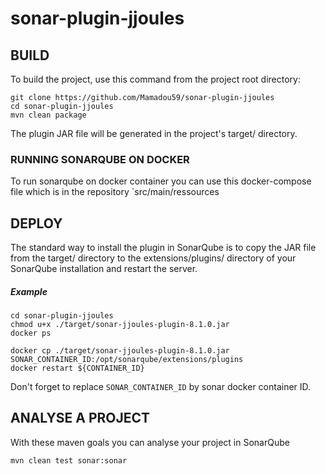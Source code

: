 # sonar-plugin-jjoules

## BUILD

To build the project, use this command from the project root directory:
	
	git clone https://github.com/Mamadou59/sonar-plugin-jjoules
	cd sonar-plugin-jjoules
	mvn clean package

The plugin JAR file will be generated in the project's target/ directory.

### RUNNING SONARQUBE ON DOCKER

To run sonarqube on docker container you can use this docker-compose file which is in the repository `src/main/ressources
	

## DEPLOY

The standard way to install the plugin in SonarQube is to copy the JAR file from the target/ directory to the extensions/plugins/ directory of your SonarQube installation and restart the server.

##### Example 
	
	cd sonar-plugin-jjoules
	chmod u+x ./target/sonar-jjoules-plugin-8.1.0.jar
	docker ps
	
	docker cp ./target/sonar-jjoules-plugin-8.1.0.jar SONAR_CONTAINER_ID:/opt/sonarqube/extensions/plugins
	docker restart ${CONTAINER_ID}
	
Don't forget to replace `SONAR_CONTAINER_ID` by sonar docker container ID.


## ANALYSE A PROJECT 

With these maven goals you can analyse your project in SonarQube

	mvn clean test sonar:sonar
